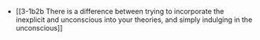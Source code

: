 - [[3-1b2b There is a difference between trying to incorporate the inexplicit and unconscious into your theories, and simply indulging in the unconscious]]
